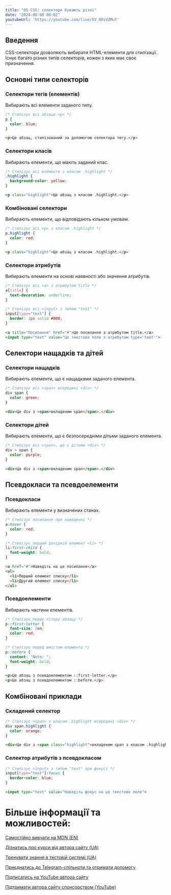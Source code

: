 ```yaml
---
title: "05-CSS: селектори бувають різні"
date: "2024-08-08 00:02"
youtubeUrl: 'https://youtube.com/live/XV_0DsVZMuY'
---
```


## Введення

CSS-селектори дозволяють вибирати HTML-елементи для стилізації. Існує багато різних типів селекторів, кожен з яких має своє призначення.

## Основні типи селекторів

### Селектори тегів (елементів)

Вибирають всі елементи заданого типу.

```css
/* Стилізує всі абзаци <p> */
p {
  color: blue;
}
```

```html
<p>Це абзац, стилізований за допомогою селектора тегу.</p>
```

### Селектори класів

Вибирають елементи, що мають заданий клас.

```css
/* Стилізує всі елементи з класом .highlight */
.highlight {
  background-color: yellow;
}
```

```html
<p class="highlight">Це абзац з класом .highlight.</p>
```

### Комбіновані селектори

Вибирають елементи, що відповідають кільком умовам.

```css
/* Стилізує всі <p> з класом .highlight */
p.highlight {
  color: red;
}
```

```html
<p class="highlight">Це абзац з класом .highlight.</p>
```

### Селектори атрибутів

Вибирають елементи на основі наявності або значення атрибутів.

```css
/* Стилізує всі <a> з атрибутом title */
a[title] {
  text-decoration: underline;
}

/* Стилізує всі <input> з типом "text" */
input[type="text"] {
  border: 1px solid #000;
}
```

```html
<a title="Посилання" href="#">Це посилання з атрибутом title.</a>
<input type="text" value="Це текстове поле з атрибутом type='text'">
```

## Селектори нащадків та дітей

### Селектори нащадків

Вибирають елементи, що є нащадками заданого елемента.

```css
/* Стилізує всі <span> всередині <div> */
div span {
  color: green;
}
```

```html
<div>Це div з <span>вкладеним span</span>.</div>
```

### Селектори дітей

Вибирають елементи, що є безпосередніми дітьми заданого елемента.

```css
/* Стилізує всі <span>, що є дітьми <div> */
div > span {
  color: purple;
}
```

```html
<div>Це div з <span>вкладеним span</span>.</div>
```

## Псевдокласи та псевдоелементи

### Псевдокласи

Вибирають елементи у визначених станах.

```css
/* Стилізує посилання при наведенні */
a:hover {
  color: red;
}

/* Стилізує перший дочірній елемент <li> */
li:first-child {
  font-weight: bold;
}
```

```html
<a href="#">Наведіть на це посилання</a>
<ul>
  <li>Перший елемент списку</li>
  <li>Другий елемент списку</li>
</ul>
```

### Псевдоелементи

Вибирають частини елементів.

```css
/* Стилізує першу літеру абзацу */
p::first-letter {
  font-size: 2em;
  color: red;
}

/* Стилізує перед вмістом елемента */
p::before {
  content: "Note: ";
  font-weight: bold;
}
```

```html
<p>Це абзац з псевдоелементом ::first-letter.</p>
<p>Це абзац з псевдоелементом ::before.</p>
```

## Комбіновані приклади

### Складений селектор

```css
/* Стилізує <span> з класом .highlight всередині <div> */
div span.highlight {
  color: orange;
}
```

```html
<div>Це div з <span class="highlight">вкладеним span з класом .highlight</span>.</div>
```

### Селектор атрибутів з псевдокласом

```css
/* Стилізує <input> з типом "text" при фокусі */
input[type="text"]:focus {
  border-color: blue;
}
```

```html
<input type="text" value="Наведіть фокус на це текстове поле">
```

# Більше інформації та можливостей:

[Самостійно вивчати на MDN (EN)](https://developer.mozilla.org/en-US/curriculum/)

[Дізнатись про курси від автора сайту (UA)](https://learningtogetherua.github.io/courses/)

[Тренувати знання в тестовій системі (UA)](https://testeducatorua.github.io/itest/)

[Приєднатись до Telegram-спільноти та отримати допомогу](https://t.me/profrontendua)

[Підписатись на YouTube автора сайту](https://www.youtube.com/@itmentor)

[Підтримати автора сайту спонсорством (YouTube)](https://www.youtube.com/channel/UCo8KNXmB8Yb_07FzwCL6HgQ/join)
